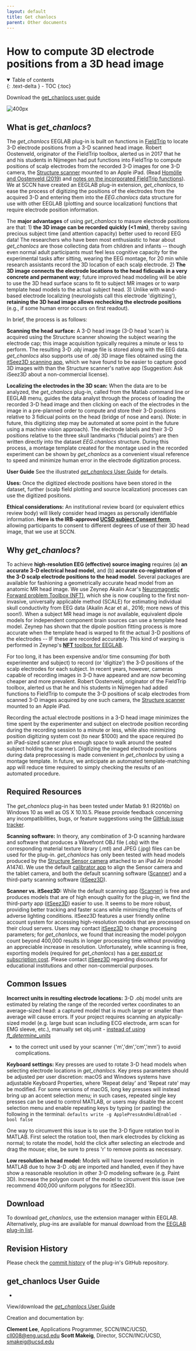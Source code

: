 ```yaml
---
layout: default
title: Get chanlocs
parent: Other documents
---
```


# How to compute 3D electrode positions from a 3D head image

<details open markdown="block">
  <summary>
    Table of contents
  </summary>
  {: .text-delta }
- TOC
{:toc}
</details>

Download the [get_chanlocs user guide ](https://sccn.ucsd.edu/mediawiki/images/5/5f/Get_chanlocs_userguide.pdf)


![400px](/assets/images/Get_chanlocs.jpg)

## What is *get_chanlocs*?

The *get_chanlocs* EEGLAB plug-in is built on functions in
[FieldTrip](http://www.fieldtriptoolbox.org/) to locate 3-D electrode
positions from a 3-D scanned head image. Robert Oostenveld, originator
of the FieldTrip toolbox, alerted us in 2017 that he and his students in
Nijmegen had put functions into FieldTrip to compute positions of scalp
electrodes from the recorded 3-D images for one 3-D camera, the
[Structure scanner](https://structure.io/) mounted to an Apple iPad.
(Read [Homölle and Oostenveld
(2019)](https://doi.org/10.1016/j.jneumeth.2019.108378) and [notes on
the incorporated FieldTrip
functions](http://www.fieldtriptoolbox.org/tutorial/electrode/)). We at
SCCN have created an EEGLAB plug-in extension, *get_chanlocs*, to ease
the process of digitizing the positions of the electrodes from the
acquired 3-D and entering them into the *EEG.chanlocs* data structure
for use with other EEGLAB (plotting and source localization) functions
that require electrode position information.

The <b>major advantages</b> of using <em>get_chanlocs</em> to masure
electrode positions are that: 1) <b>the 3D image can be recorded quickly
(\<1 min)</b>, thereby saving precious subject time (and attention
capacity) better used to record EEG data! The researchers who have been
most enthusiastic to hear about <em>get_chanlocs</em> are those
collecting data from children and infants -- though even normal adult
participants must feel less cognitive capacity for the experimental
tasks after sitting, wearing the EEG montage, for 20 min while research
assistants record the 3D location of each scalp electrode. 2) <b>The 3D
image connects the electrode locations to the head fidicuals in a very
concrete and permanent way</b>; future improved head modeling will be
able to use the 3D head surface scans to fit to subject MR images or to
warp template head models to the actual subject head. 3) Unlike with
wand-based electrode localizing (neurologists call this electrode
'digitizing'), <b>retaining the 3D head image allows rechecking the
electrode positions</b> (e.g., if some human error occurs on first
readout).

In brief, the process is as follows:

<b>Scanning the head surface:</B> A 3-D head image (3-D head ‘scan’) is
acquired using the Structure scanner showing the subject wearing the
electrode cap; this image acquisition typically requires a minute or
less to perform. The resulting 3-D *.obj* image file is stored along
with the EEG data. *get_chanlocs* also supports use of *.obj* 3D image
files obtained using the [itSeez3D scanning app](https://itseez3d.com/),
which we have found to be easier to capture good 3D images with than the
Structure scanner's native app (Suggestion: Ask iSeez3D about a
non-commercial license).

<B>Localizing the electrodes in the 3D scan:</B> When the data are to be
analyzed, the *get_chanlocs* plug-in, called from the Matlab command
line or EEGLAB menu, guides the data analyst through the process of
loading the recorded 3-D head image and then clicking on each of the
electrodes in the image in a pre-planned order to compute and store
their 3-D positions relative to 3 fidicual points on the head (bridge of
nose and ears). (Note: in future, this digitizing step may be automated
at some point in the future using a machine vision approach). The
electrode labels and their 3-D positions relative to the three skull
landmarks (‘fiducial points’) are then written directly into the dataset
*EEG.chanlocs* structure. During this process, a montage template
created for the montage used in the recorded experiment can be shown by
*get_chanlocs* as a convenient visual reference to speed and minimize
human error in the electrode digitization process.

<B>User Guide</B> See the illustrated [*get_chanlocs* User
Guide](/Media:get_chanlocs_userguide.pdf "wikilink") for details.

<B>Uses:</B> Once the digitized electrode positions have been stored in
the dataset, further (scalp field plotting and source localization)
processes can use the digitized positions.

<b>Ethical considerations:</B> An institutional review board (or
equivalent ethics review body) will likely consider head images as
personally identifiable information. <b>Here is the IRB-approved [UCSD
subject Consent
form](/Media:Get_chanlocs_sampleConsent.pdf "wikilink")</B>, allowing
participants to consent to different degrees of use of their 3D head
image, that we use at SCCN.

## Why *get_chanlocs*?

To achieve <b>high-resolution EEG (effective) source imaging</b>
requires (a) <b>an accurate 3-D electrical head model</b>, and (b)
<b>accurate co-registration of the 3-D scalp electrode positions to the
head model</b>. Several packages are available for fashioning a
geometrically accurate head model from an anatomic MR head image. We use
Zeynep Akalin Acar's [Neuromagnetic Forward problem Toolbox
(NFT)](https://sccn.ucsd.edu/wiki/NFT), which she is now coupling to the
first non-invasive, universally applicable method (SCALE) for estimating
individual skull conductivity from EEG data (Akalin Acar et al., 2016;
more news of this soon!). When a subject MR head image is *not*
available, equivalent dipole models for independent component brain
sources can use a template head model. Zeynep has shown that the dipole
position fitting process is more accurate when the template head is
warped to fit the actual 3-D positions of the electrodes -- IF these are
recorded accurately. This kind of warping is performed in Zeynep's
[**NFT** toolbox for EEGLAB](https://sccn.ucsd.edu/wiki/NFT).

For too long, it has been expensive and/or time consuming (for both
experimenter and subject) to record (or 'digitize') the 3-D positions of
the scalp electrodes for each subject. In recent years, however, cameras
capable of recording images in 3-D have appeared and are now becoming
cheaper and more prevalent. Robert Oostenveld, originator of the
FieldTrip toolbox, alerted us that he and his students in Nijmegen had
added functions to FieldTrip to compute the 3-D positions of scalp
electrodes from scanned 3-D images acquired by one such camera, the
[Structure scanner](https://store.structure.io/store) mounted to an
Apple iPad.

Recording the actual electrode positions in a 3-D head image minimizes
the time spent by the experimenter and subject on electrode position
recording during the recording session to a minute or less, while also
minimizing position digitizing system cost (to near $1000) and the space
required (to an iPad-sized scanner plus enough space to walk around the
seated subject holding the scanner). Digitizing the imaged electrode
positions during data preprocessing is made convenient in *get_chanlocs*
by using a montage template. In future, we anticipate an automated
template-matching app will reduce time required to simply checking the
results of an automated procedure.

## Required Resources

The *get_chanlocs* plug-in has been tested under Matlab 9.1 (R2016b) on
Windows 10 as well as OS X 10.10.5. Please provide feedback concerning
any incompatibilities, bugs, or feature suggestions using the [GitHub
issue tracker](https://github.com/cll008/get_chanlocs/issues/).

<b>Scanning software:</B> In theory, any combination of 3-D scanning
hardware and software that produces a Wavefront OBJ file (.obj) with the
corresponding material texture library (.mtl) and JPEG (.jpg) files can
be used for the plug-in. *get_chanlocs* has only been tested with head
models produced by the [Structure Sensor
camera](https://store.structure.io/store) attached to an iPad Air (model
A1474). We use the default [calibrator
app](https://itunes.apple.com/us/app/structure-sensor-calibrator/id914275485?mt=8)
to align the Sensor camera and the tablet camera, and both the default
scanning software
([Scanner](https://itunes.apple.com/us/app/scanner-structure-sensor-sample/id891169722?mt=8))
and a third-party scanning software ([itSeez3D](https://itseez3d.com/)).

<b>Scanner vs. itSeez3D:</B> While the default scanning app
([Scanner](https://itunes.apple.com/us/app/scanner-structure-sensor-sample/id891169722?mt=8))
is free and produces models that are of high enough quality for the
plug-in, we find the third-party app ([itSeez3D](https://itseez3d.com/))
easier to use. It seems to be more robust, providing better tracking and
faster scans while minimizing the effects of adverse lighting
conditions. itSeez3D features a user friendly online account system for
accessing high-resolution models that are processed on their cloud
servers. Users may contact [itSeez3D](mailto:support@itseez3d.com) to
change processing parameters; for *get_chanlocs*, we found that
increasing the model polygon count beyond 400,000 results in longer
processing time without providing an appreciable increase in resolution.
Unfortunately, while scanning is free, exporting models (required for
*get_chanlocs*) has a [per export or subscription
cost](https://itseez3d.com/pricing.html). Please contact
[itSeez3D](mailto:support@itseez3d.com) regarding discounts for
educational institutions and other non-commercial purposes.

## Common Issues


<b>Incorrect units in resulting electrode locations:</b> 3-D .obj model
units are estimated by relating the range of the recorded vertex
coordinates to an average-sized head: a captured model that is much
larger or smaller than average will cause errors. If your project
requires scanning an atypically-sized model (e.g. large bust scan
including ECG electrode, arm scan for EMG sleeve, etc.), manually set
obj.unit - [instead of using
*ft_determine_units*](https://github.com/cll008/get_chanlocs/blob/master/private/ft_convert_units.m#L86)
- to the correct unit used by your scanner {'m','dm','cm','mm'} to avoid
complications.

<b>Keyboard settings:</b> Key presses are used to rotate 3-D head models
when selecting electrode locations in *get_chanlocs*. Key press
parameters should be adjusted per user discretion: macOS and Windows
systems have adjustable Keyboard Properties, where 'Repeat delay' and
'Repeat rate' may be modified. For some versions of macOS, long key
presses will instead bring up an accent selection menu; in such cases,
repeated single key presses can be used to control MATLAB, or users may
disable the accent selection menu and enable repeating keys by typing
(or pasting) the following in the terminal:
`defaults write -g ApplePressAndHoldEnabled -bool false`

One way to circumvent this issue is to use the 3-D figure rotation tool
in MATLAB. First select the rotation tool, then mark electrodes by
clicking as normal; to rotate the model, hold the click after selecting
an electrode and drag the mouse; else, be sure to press 'r' to remove
points as necessary.

<b>Low resolution in head model:</b> Models will have lowered resolution
in MATLAB due to how 3-D .obj are imported and handled, even if they
have show a reasonable resolution in other 3-D modeling software (e.g.
Paint 3D). Increase the polygon count of the model to circumvent this
issue (we recommend 400,000 uniform polygons for itSeez3D).

## Download


To download *get_chanlocs*, use the extension manager within EEGLAB.
Alternatively, plug-ins are available for manual download from the
[EEGLAB plug-in
list](https://sccn.ucsd.edu/eeglab/plugin_uploader/plugin_list_all.php).

## Revision History


Please check the [commit
history](https://github.com/cll008/get_chanlocs/commits/master) of the
plug-in's GitHub repository.

## get_chanlocs User Guide
-

View/download the [*get_chanlocs* User
Guide](https://sccn.ucsd.edu/mediawiki/images/5/5f/Get_chanlocs_userguide.pdf)

<div align=left>

Creation and documentation by:

**Clement Lee**, Applications Programmer, SCCN/INC/UCSD,
<cll008@eng.ucsd.edu>
**Scott Makeig**, Director, SCCN/INC/UCSD, <smakeig@ucsd.edu>

</div>

